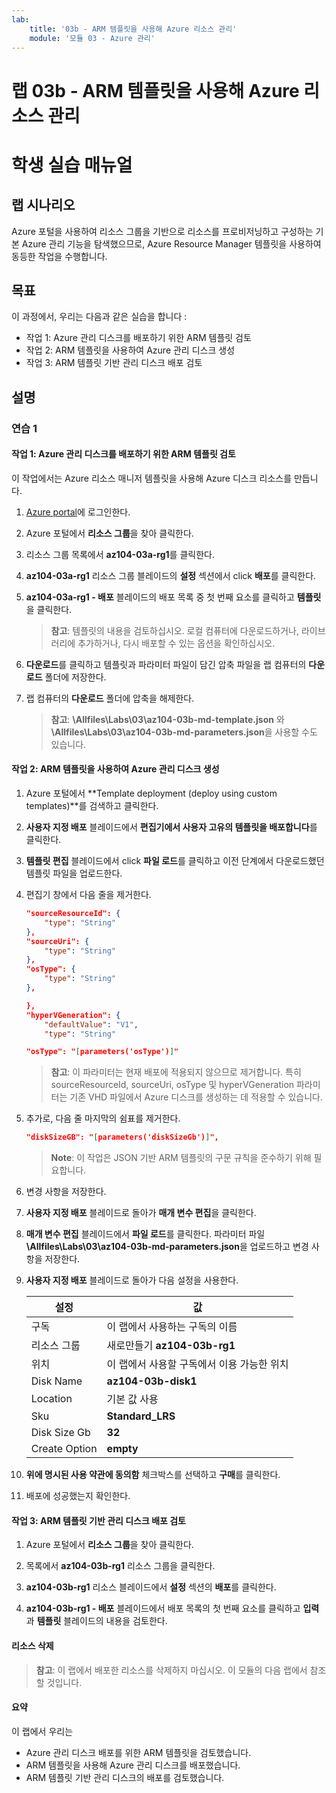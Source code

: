 ```yaml
---
lab:
    title: '03b - ARM 템플릿을 사용해 Azure 리소스 관리'
    module: '모듈 03 - Azure 관리'
---
```


# 랩 03b -  ARM 템플릿을 사용해 Azure 리소스 관리

# 학생 실습 매뉴얼

## 랩 시나리오
Azure 포털을 사용하여 리소스 그룹을 기반으로 리소스를 프로비저닝하고 구성하는 기본 Azure 관리 기능을 탐색했으므로, Azure Resource Manager 템플릿을 사용하여 동등한 작업을 수행합니다.

## 목표

이 과정에서, 우리는 다음과 같은 실습을 합니다 :

+ 작업 1: Azure 관리 디스크를 배포하기 위한 ARM 템플릿 검토
+ 작업 2: ARM 템플릿을 사용하여 Azure 관리 디스크 생성
+ 작업 3: ARM 템플릿 기반 관리 디스크 배포 검토

## 설명

### 연습 1

#### 작업 1: Azure 관리 디스크를 배포하기 위한 ARM 템플릿 검토

이 작업에서는 Azure 리소스 매니저 템플릿을 사용해 Azure 디스크 리소스를 만듭니다.

1. [Azure portal](https://portal.azure.com)에 로그인한다.

1. Azure 포털에서 **리소스 그룹**을 찾아 클릭한다. 

1. 리소스 그룹 목록에서 **az104-03a-rg1**를 클릭한다.

1. **az104-03a-rg1** 리소스 그룹 블레이드의 **설정** 섹션에서 click **배포**를 클릭한다.

1. **az104-03a-rg1 - 배포** 블레이드의 배포 목록 중 첫 번째 요소를 클릭하고 **템플릿**을 클릭한다.

    >**참고**: 템플릿의 내용을 검토하십시오. 로컬 컴퓨터에 다운로드하거나, 라이브러리에 추가하거나, 다시 배포할 수 있는 옵션을 확인하십시오.

1. **다운로드**를 클릭하고 템플릿과 파라미터 파일이 담긴 압축 파일을 랩 컴퓨터의 **다운로드** 폴더에 저장한다. 

1. 랩 컴퓨터의 **다운로드** 폴더에 압축을 해제한다. 

    >**참고**: **\\Allfiles\\Labs\\03\\az104-03b-md-template.json** 와 **\\Allfiles\\Labs\\03\\az104-03b-md-parameters.json**을 사용할 수도 있습니다.

#### 작업 2: ARM 템플릿을 사용하여 Azure 관리 디스크 생성

1. Azure 포털에서 **Template deployment (deploy using custom templates)**를 검색하고 클릭한다.

1. **사용자 지정 배포** 블레이드에서 **편집기에서 사용자 고유의 템플릿을 배포합니다**를 클릭한다.

1. **템플릿 편집** 블레이드에서 click **파일 로드**를 클릭하고 이전 단계에서 다운로드했던 템플릿 파일을 업로드한다. 

1. 편집기 창에서 다음 줄을 제거한다.

   ```json
   "sourceResourceId": {
       "type": "String"
   },
   "sourceUri": {
       "type": "String"
   },
   "osType": {
       "type": "String"
   },
   ```

   ```json
   },
   "hyperVGeneration": {
       "defaultValue": "V1",
       "type": "String"
   ```

   ```json
   "osType": "[parameters('osType')]"
   ```

    >**참고**: 이 파라미터는 현재 배포에 적용되지 않으므로 제거합니다. 특히 sourceResourceId, sourceUri, osType 및 hyperVGeneration 파라미터는 기존 VHD 파일에서 Azure 디스크를 생성하는 데 적용할 수 있습니다.

1. 추가로, 다음 줄 마지막의 쉼표를 제거한다. 

   ```json
   "diskSizeGB": "[parameters('diskSizeGb')]",
   ```

    >**Note**: 이 작업은 JSON 기반 ARM 템플릿의 구문 규칙을 준수하기 위해 필요합니다.

1. 변경 사항을 저장한다.

1. **사용자 지정 배포** 블레이드로 돌아가 **매개 변수 편집**을 클릭한다. 

1. **매개 변수 편집** 블레이드에서 **파일 로드**를 클릭한다. 파라미터 파일 **\\Allfiles\\Labs\\03\\az104-03b-md-parameters.json**을 업로드하고 변경 사항을 저장한다.

1. **사용자 지정 배포** 블레이드로 돌아가 다음 설정을 사용한다.

    | 설정 | 값 |
    | --- |--- |
    | 구독 | 이 랩에서 사용하는 구독의 이름 |
    | 리소스 그룹 | 새로만들기 **az104-03b-rg1** |
    | 위치 | 이 랩에서 사용할 구독에서 이용 가능한 위치 |
    | Disk Name | **az104-03b-disk1** |
    | Location | 기본 값 사용 |
    | Sku | **Standard_LRS** |
    | Disk Size Gb | **32** |
    | Create Option | **empty** |

1. **위에 명시된 사용 약관에 동의함** 체크박스를 선택하고 **구매**를 클릭한다.

1. 배포에 성공했는지 확인한다.

#### 작업 3: ARM 템플릿 기반 관리 디스크 배포 검토

1. Azure 포털에서 **리소스 그룹**을 찾아 클릭한다. 

1. 목록에서 **az104-03b-rg1** 리소스 그룹을 클릭한다.

1. **az104-03b-rg1** 리소스 블레이드에서 **설정** 섹션의 **배포**를 클릭한다.

1. **az104-03b-rg1 - 배포** 블레이드에서 배포 목록의 첫 번째 요소를 클릭하고 **입력**과 **템플릿** 블레이드의 내용을 검토한다.

#### 리소스 삭제

   >**참고**: 이 랩에서 배포한 리소스를 삭제하지 마십시오. 이 모듈의 다음 랩에서 참조할 것입니다.

#### 요약

이 랩에서 우리는

- Azure 관리 디스크 배포를 위한 ARM 템플릿을 검토했습니다.
- ARM 템플릿을 사용해 Azure 관리 디스크를 배포했습니다.
- ARM 템플릿 기반 관리 디스크의 배포를 검토했습니다.
